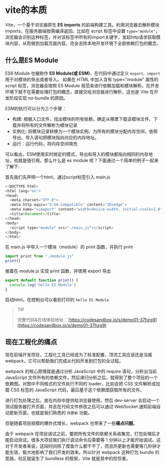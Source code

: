 # vite的本质
Vite，一个基于浏览器原生 **ES imports** 的前端构建工具。利用浏览器去解析模块 imports，在服务器端按需编译返回。比如在 script 标签中设置 `type="module"`，浏览器会识别这种标签，并对该标签中所有的import关键字，发起http请求获取模块内容，从而做到加载页面内容，完全去除本地开发环境下全部依赖打包的概念。
## 什么是ES Module
ES6 Module 也被称作 **ES Module(或 ESM)**，在代码中通过定义 `export、import` 用于对模块的导出或者导入。
如果在 HTML 中加入含有 type="module" 属性的 script 标签，浏览器会按照 ES Module 规范来进行依赖加载和模块解析。在开发环境下就不在需要处理打包的概念，直接交给浏览器进行解析，这也是 Vite 在开发阶段实现 no-bundle 的原因。

ESM的执行可以分为三个步骤：

* 构建: 根据入口文件，找出模块的所有依赖，确定从哪里下载该模块文件、下载并将所有的文件解析为模块记录
* 实例化: 将模块记录转换为一个模块实例，为所有的模块分配内存空间，依照导出、导入语句把模块指向对应的内存地址。
* 运行：运行代码，将内存空间填充

可以看出，ESM使用实时绑定的模式，导出和导入的模块都指向相同的内存地址，也就是值引用。那么什么是 es module 
呢？下面通过一个简单的例子一起来了解下:

首先我们先声明一个html，通过script标签引入 main.js
```js
<!DOCTYPE html>
<html lang="en">
<head>
  <meta charset="UTF-8">
  <meta http-equiv="X-UA-Compatible" content="IE=edge">
  <meta name="viewport" content="width=device-width, initial-scale=1.0">
  <title>Document</title>
</head>
<body>
  <script type="module" src="./main.js"></script>
</body>
</html>
```
在 main.js 中导入一个模块（module）的 print 函数，并执行 print
```js
import print from "./module.js"
print()
```
接着在 module.js 实现 print 函数，并使用 export 导出
```js
export default function print() {
  console.log('hello ES Module')
}
```
启动html，在控制台可以看到打印的 `hello ES Module`

> TIP
>
> 完整代码&在线体验地址：[https://codesandbox.io/s/demo01-37hzg9](https://codesandbox.io/s/demo01-37hzg9) 


## 现在工程化的痛点
现在前端开发项目，工程化工具已经成为了标准配置，顶流工具应该还是当属 webpack，它可以帮助我们完成从代码开发到打包的全过程。

webpack 的核心原理就是通过分析 JavaScript 中的 require 语句，分析出当前 JavaScript 文件所有的依赖文件，然后递归分析之后，就得到了整个项目的一个依赖图。对图中不同格式的文件执行不同的 loader，比如会把 CSS 文件解析成加载 CSS 标签的 JavaScript 代码，最后基于这个依赖图获取所有的文件。

进行打包处理之后，放在内存中提供给浏览器使用，然后 dev-server 会启动一个测试服务器打开页面，并且在代码文件修改之后可以通过 WebSocket 通知前端自动更新页面，也就是我们熟悉的 `热更新` 功能。


但是随着项目规模的爆炸式增长，webpack 也带来了一些**痛点问题**。

由于 webpack 在项目调试之前，要把所有文件的依赖关系收集完，打包处理后才能启动测试，很多大项目我们执行调试命令后需要等 1 分钟以上才能开始调试。这对于开发者来说，这段时间除了摸鱼什么都干不了，而且热更新也需要等几秒钟才能生效，极大地影响了我们开发的效率。所以针对 webpack 这种打包 bundle 的思路，社区就诞生了 bundless 的框架，Vite 就是其中的佼佼者。